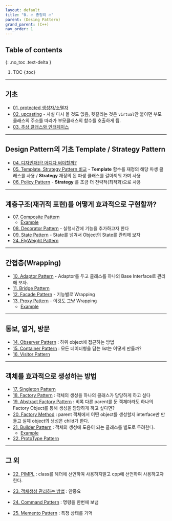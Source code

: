 ```yaml
---
layout: default
title: "0. 🔥 총정리 🔥"
parent: (Desing Pattern)
grand_parent: (C++)
nav_order: 1
---
```


## Table of contents
{: .no_toc .text-delta }

1. TOC
{:toc}

---

## 기초

* [01. protected 생성자/소멸자](https://taehyungs-programming-blog.github.io/blog/docs/cpp/desingpattern/01.dp.protected/)
* [02. upcasting](https://taehyungs-programming-blog.github.io/blog/docs/cpp/desingpattern/02.dp.upcasting/) - 사실 다시 볼 것도 없음, 헷갈리는 것은 `virtual`안 붙이면 부모 클래스의 주소를 따라가 부모클래스의 함수를 호출하게 됨.
* [03. 추상 클래스와 인터페이스](https://taehyungs-programming-blog.github.io/blog/docs/cpp/desingpattern/03.dp.abstract.interface/)

---

## Design Pattern의 기초 Template / Strategy Pattern

* [04. 디자인패턴! 어디다 써야할까?](https://taehyungs-programming-blog.github.io/blog/docs/cpp/desingpattern/22.08-dp-04/)
* [05. Template, Strategy Pattern 비교](https://taehyungs-programming-blog.github.io/blog/docs/cpp/desingpattern/22.08-dp-05/) - **Template** 함수를 재정의 해당 파생 클래스를 사용 / **Strategy** 재정의 된 파생 클래스를 갈아끼워 가며 사용
* [06. Policy Pattern](https://taehyungs-programming-blog.github.io/blog/docs/cpp/desingpattern/22.08-dp-06/) - **Strategy** 를 조금 더 전략적(최적화)으로 사용

---

## 계층구조(재귀적 표현)를 어떻게 효과적으로 구현할까?

* [07. Composite Pattern](https://taehyungs-programming-blog.github.io/blog/docs/cpp/desingpattern/07.00.dp.composite/)
    * [Example](https://taehyungs-programming-blog.github.io/blog/docs/cpp/desingpattern/07.01.dp.composite/)
* [08. Decorator Pattern](https://taehyungs-programming-blog.github.io/blog/docs/cpp/desingpattern/08.dp.decorator/) - 실행시간에 기능을 추가하고자 한다
* [09. State Pattern](https://taehyungs-programming-blog.github.io/blog/docs/cpp/desingpattern/09.dp.state/) - State를 넘겨서 Object의 State를 관리해 보자
* [24. FlyWeight Pattern](https://taehyungs-programming-blog.github.io/blog/docs/cpp/desingpattern/24.dp.flyweight/)

---

## 간접층(Wrapping)

* [10. Adaptor Pattern](https://taehyungs-programming-blog.github.io/blog/docs/cpp/desingpattern/10.dp.adaptor/) - Adaptor를 두고 클래스를 하나의 Base Interface로 관리해 보자.
* [11. Bridge Pattern](https://taehyungs-programming-blog.github.io/blog/docs/cpp/desingpattern/11.dp.bridge/)
* [12. Facade Pattern](https://taehyungs-programming-blog.github.io/blog/docs/cpp/desingpattern/12.dp.facade/) - 기능별로 Wrapping
* [13. Proxy Pattern](https://taehyungs-programming-blog.github.io/blog/docs/cpp/desingpattern/13.00.dp.proxy/) - 이것도 그냥 Wrapping
    * [Example](https://taehyungs-programming-blog.github.io/blog/docs/cpp/desingpattern/13.01.dp.proxy/)

---

## 통보, 열거, 방문

* [14. Observer Pattern](https://taehyungs-programming-blog.github.io/blog/docs/cpp/desingpattern/22.08-dp-14/) : 하위 object에 접근하는 방법
* [15. Container Pattern](https://taehyungs-programming-blog.github.io/blog/docs/cpp/desingpattern/22.08-dp-15/) : 모든 데이터형을 담는 list는 어떻게 만들까?
* [16. Visitor Pattern](https://taehyungs-programming-blog.github.io/blog/docs/cpp/desingpattern/22.08-dp-16/)

---

## 객체를 효과적으로 생성하는 방법

* [17. Singleton Pattern](https://taehyungs-programming-blog.github.io/blog/docs/cpp/desingpattern/17.dp.singleton/)
* [18. Factory Pattern](https://taehyungs-programming-blog.github.io/blog/docs/cpp/desingpattern/18.dp.factory/) : 객체의 생성을 하나의 클래스가 담당하게 하고 싶다
* [19. Abstract Factory Pattern](https://taehyungs-programming-blog.github.io/blog/docs/cpp/desingpattern/19.dp.abstract.factory/) : 비록 다른 parent를 둔 객체더라도 하나의 Factory Object를 통해 생성을 담당하게 하고 싶다면?
* [20. Factory Method](https://taehyungs-programming-blog.github.io/blog/docs/cpp/desingpattern/20.dp.factory.method/) : parent 객체에서 어떤 object를 생성할지 interface만 만들고 실제 object의 생성은 child가 한다.
* [21. Builder Pattern](https://taehyungs-programming-blog.github.io/blog/docs/cpp/desingpattern/21.dp.builder/) : 객체의 생성에 도움이 되는 클래스를 별도로 두려한다.
    * [Example](https://taehyungs-programming-blog.github.io/blog/docs/cpp/desingpattern/21.dp.builder.example/)
* [22. ProtoType Pattern](https://taehyungs-programming-blog.github.io/blog/docs/cpp/desingpattern/22.dp.prototype/)

---

## 그 외

* [22. PIMPL](https://taehyungs-programming-blog.github.io/blog/docs/cpp/desingpattern/22.08-dp-22/) : class를 헤더에 선언하여 사용하지말고 cpp에 선언하여 사용하고자 한다.
* [23. 객체생성 관리하는 방법](https://taehyungs-programming-blog.github.io/blog/docs/cpp/desingpattern/22.08-dp-23/) : 안중요

* [24. Command Pattern](https://taehyungs-programming-blog.github.io/blog/docs/cpp/desingpattern/dp-command/) : 명령을 한번에 보냄
* [25. Memento Pattern](https://taehyungs-programming-blog.github.io/blog/docs/cpp/desingpattern/memento/) : 특정 상태를 기억